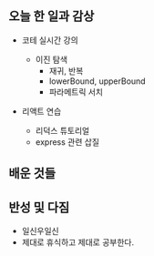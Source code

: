 ## 오늘 한 일과 감상

- 코테 실시간 강의

  - 이진 탐색
    - 재귀, 반복
    - lowerBound, upperBound
    - 파라메트릭 서치

- 리액트 연습
  - 리덕스 튜토리얼
  - express 관련 삽질

## 배운 것들

## 반성 및 다짐

- 일신우일신
- 제대로 휴식하고 제대로 공부한다.
